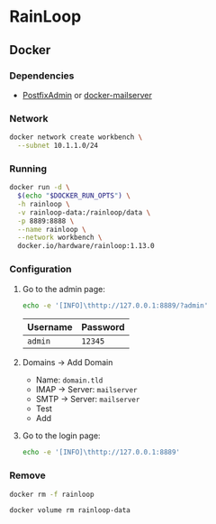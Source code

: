 # RainLoop

<!--
https://github.com/hardware/mailserver/wiki/Rainloop-initial-configuration
https://github.com/shadow1163/dockerfiles/blob/master/mailserver/docker-compose.yml
-->

## Docker

### Dependencies

- [PostfixAdmin](/postfixadmin.md) or [docker-mailserver](/docker-mailserver.md)

### Network

```sh
docker network create workbench \
  --subnet 10.1.1.0/24
```

### Running

```sh
docker run -d \
  $(echo "$DOCKER_RUN_OPTS") \
  -h rainloop \
  -v rainloop-data:/rainloop/data \
  -p 8889:8888 \
  --name rainloop \
  --network workbench \
  docker.io/hardware/rainloop:1.13.0
```

### Configuration

1. Go to the admin page:

   ```sh
   echo -e '[INFO]\thttp://127.0.0.1:8889/?admin'
   ```

   | Username | Password |
   | -------- | -------- |
   | `admin`  | `12345`  |

2. Domains -> Add Domain

   - Name: `domain.tld`
   - IMAP -> Server: `mailserver`
   - SMTP -> Server: `mailserver`
   - Test
   - Add

3. Go to the login page:

   ```sh
   echo -e '[INFO]\thttp://127.0.0.1:8889'
   ```

### Remove

```sh
docker rm -f rainloop

docker volume rm rainloop-data
```
